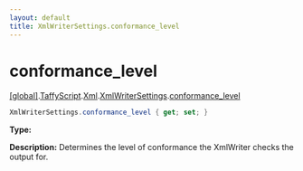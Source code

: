 ```yaml
---
layout: default
title: XmlWriterSettings.conformance_level
---
```


# conformance_level

[\[global\]]({{site.baseurl}}/docs/).[TaffyScript]({{site.baseurl}}/docs/TaffyScript/).[Xml]({{site.baseurl}}/docs/TaffyScript/Xml/).[XmlWriterSettings]({{site.baseurl}}/docs/TaffyScript/Xml/XmlWriterSettings/).[conformance_level]({{site.baseurl}}/docs/TaffyScript/Xml/XmlWriterSettings/conformance_level/)

```cs
XmlWriterSettings.conformance_level { get; set; }
```

**Type:** 

**Description:** Determines the level of conformance the XmlWriter checks the output for.
